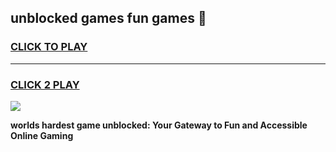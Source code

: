 
## unblocked games fun games 👋
<h3>
<a href="https://premium.freeplayer.one?title=unblocked_games_fun_games&ref=12F">CLICK TO PLAY</a></h3>
<hr>

<h3>
<a href="https://premium.freeplayer.one?title=unblocked_games_fun_games&ref=12F">CLICK 2 PLAY</a>
  
</h3>

<a href="https://premium.freeplayer.one?title=unblocked_games_fun_games&ref=12F/"><img src="https://clearcache.store/games.png"></a>


**worlds hardest game unblocked: Your Gateway to Fun and Accessible Online Gaming**
